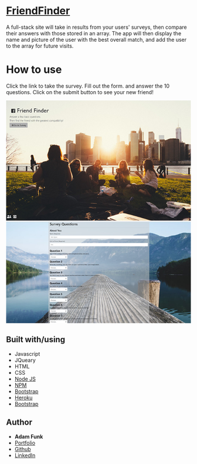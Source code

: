 # [FriendFinder](https://blooming-anchorage-67787.herokuapp.com/)
A full-stack site will take in results from your users' surveys, then compare their answers with those stored in an array. The app will then display the name and picture of the user with the best overall match, and add the user to the array for future visits. 

# How to use
Click the link to take the survey. Fill out the form. and answer the 10 questions. Click on the submit button to see your new friend!

![Example 1](app/images/friend_finder01.png?raw=true "Example 1")
![Example 2](app/images/friend_finder02.png?raw=true "Example 2")

## Built with/using
* Javascript
* JQueary
* HTML
* CSS
* [Node JS](https://nodejs.org/en/)
* [NPM](https://www.npmjs.com/)
* [Bootstrap](https://getbootstrap.com/)
* [Heroku](https://devcenter.heroku.com/articles/heroku-cli)
* [Bootstrap](https://getbootstrap.com/)



## Author 

* **Adam Funk** 
* [Portfolio](https://funkaj.github.io/Portfolio/)
* [Github](https://github.com/funkaj)
* [LinkedIn](https://www.linkedin.com/feed/)